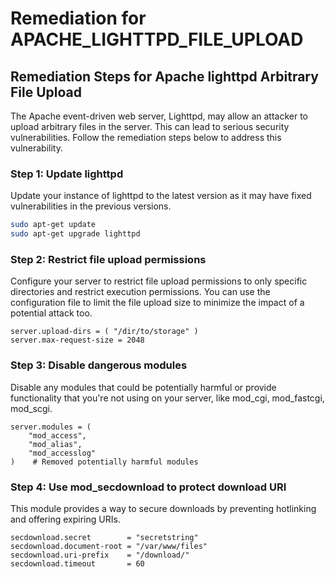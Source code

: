 # Remediation for APACHE_LIGHTTPD_FILE_UPLOAD

## Remediation Steps for Apache lighttpd Arbitrary File Upload

The Apache event-driven web server, Lighttpd, may allow an attacker to upload arbitrary files in the server. This can lead to serious security vulnerabilities. Follow the remediation steps below to address this vulnerability.

### Step 1: Update lighttpd
Update your instance of lighttpd to the latest version as it may have fixed vulnerabilities in the previous versions. 
```bash
sudo apt-get update
sudo apt-get upgrade lighttpd
```

### Step 2: Restrict file upload permissions
Configure your server to restrict file upload permissions to only specific directories and restrict execution permissions. You can use the configuration file to limit the file upload size to minimize the impact of a potential attack too.

```lighttpd
server.upload-dirs = ( "/dir/to/storage" )
server.max-request-size = 2048
```

### Step 3: Disable dangerous modules
Disable any modules that could be potentially harmful or provide functionality that you're not using on your server, like mod_cgi, mod_fastcgi, mod_scgi.
```lighttpd
server.modules = (
    "mod_access",
    "mod_alias",
    "mod_accesslog" 
)    # Removed potentially harmful modules
```

### Step 4: Use mod_secdownload to protect download URI
This module provides a way to secure downloads by preventing hotlinking and offering expiring URIs.
```lighttpd
secdownload.secret        = "secretstring" 
secdownload.document-root = "/var/www/files" 
secdownload.uri-prefix    = "/download/" 
secdownload.timeout       = 60
```
